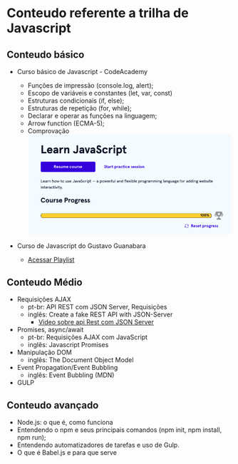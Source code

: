 # Conteudo referente a trilha de Javascript

## Conteudo básico
- Curso básico de Javascript - CodeAcademy
  - Funções de impressão (console.log, alert);
  - Escopo de variáveis e constantes (let, var, const)
  - Estruturas condicionais (if, else);
  - Estruturas de repetição (for, while);
  - Declarar e operar as funções na linguagem;
  - Arrow function (ECMA-5);
  - Comprovação
![Code Academy](/assets/codeAcademy.png)

- Curso de Javascript do Gustavo Guanabara
  - [Acessar Playlist](https://www.youtube.com/playlist?list=PLHz_AreHm4dlsK3Nr9GVvXCbpQyHQl1o1)

 
## Conteudo Médio
- Requisições AJAX
  - pt-br: API REST com JSON Server, Requisições
  - inglês: Create a fake REST API with JSON-Server
    - [Video sobre api Rest com JSON Server](https://www.fabricadecodigo.com/json-server/)
- Promises, async/await
  - pt-br: Requisições AJAX com JavaScript
  - inglês: Javascript Promises
- Manipulação DOM
  - inglês: The Document Object Model
- Event Propagation/Event Bubbling
  - inglês: Event Bubbling (MDN)
- GULP
## Conteudo avançado
- Node.js: o que é, como funciona
- Entendendo o npm e seus principais comandos (npm init, npm install, npm run);
- Entendendo automatizadores de tarefas e uso de Gulp.
- O que é Babel.js e para que serve